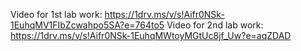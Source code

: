Video for 1st lab work: https://1drv.ms/v/s!Aifr0NSk-1EuhqMV1FIbZcwahpo5SA?e=764to5
Video for 2nd lab work: https://1drv.ms/v/s!Aifr0NSk-1EuhqMWtoyMGtUc8jf_Uw?e=aqZDAD
